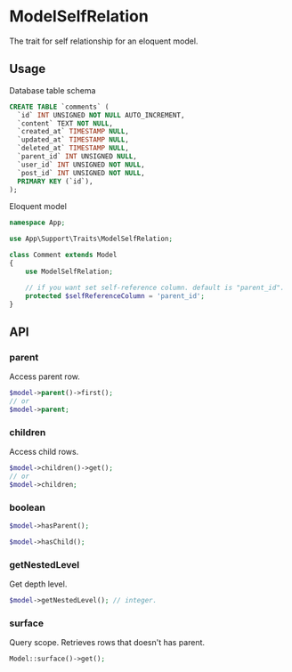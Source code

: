 # ModelSelfRelation

The trait for self relationship for an eloquent model.

## Usage

Database table schema

``` sql
CREATE TABLE `comments` (
  `id` INT UNSIGNED NOT NULL AUTO_INCREMENT,
  `content` TEXT NOT NULL,
  `created_at` TIMESTAMP NULL,
  `updated_at` TIMESTAMP NULL,
  `deleted_at` TIMESTAMP NULL,
  `parent_id` INT UNSIGNED NULL,
  `user_id` INT UNSIGNED NOT NULL,
  `post_id` INT UNSIGNED NOT NULL,
  PRIMARY KEY (`id`),
);
```

Eloquent model

``` php
namespace App;

use App\Support\Traits\ModelSelfRelation;

class Comment extends Model
{
    use ModelSelfRelation;

    // if you want set self-reference column. default is "parent_id".
    protected $selfReferenceColumn = 'parent_id';
}
```

## API

### parent

Access parent row.

``` php
$model->parent()->first();
// or
$model->parent;
```

### children

Access child rows.

``` php
$model->children()->get();
// or
$model->children;
```

### boolean

``` php
$model->hasParent();

$model->hasChild();
```

### getNestedLevel

Get depth level.

``` php
$model->getNestedLevel(); // integer.
```

### surface

Query scope. Retrieves rows that doesn't has parent.

``` php
Model::surface()->get();
```
